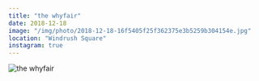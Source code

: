 ```yaml
---
title: "the whyfair"
date: 2018-12-18
image: "/img/photo/2018-12-18-16f5405f25f362375e3b5259b304154e.jpg"
location: "Windrush Square"
instagram: true
---
```


![the whyfair](/img/photo/2018-12-18-16f5405f25f362375e3b5259b304154e.jpg)
